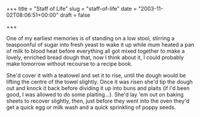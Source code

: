+++
title = "Staff of Life"
slug = "staff-of-life"
date = "2003-11-02T08:06:51+00:00"
draft = false

+++

One of my earliest memories is of standing on a low stool, stirring a teaspoonful of sugar into fresh yeast to wake it up while mum heated a pan of milk to blood heat before everything all got mixed together to make a lovely, enriched bread dough that, now I think about it, I could probably make tomorrow without recourse to a recipe book.

She'd cover it with a teatowel and set it to rise, until the dough would be lifting the centre of the towel slightly. Once it was risen she'd tip the dough out and knock it back before dividing it up into buns and plaits (if I'd been good, I was allowed to do some plaiting...). She'd lay 'em out on baking sheets to recover slightly, then, just before they went into the oven they'd get a quick egg or milk wash and a quick sprinkling of poppy seeds.
